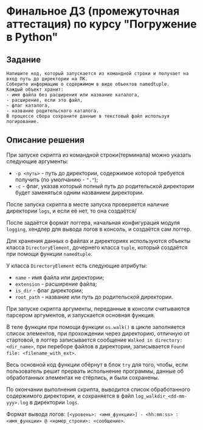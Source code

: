 # Финальное ДЗ (промежуточная аттестация) по курсу "Погружение в Python"

## Задание

```
Напишите код, который запускается из командной строки и получает на вход путь до директории на ПК.
Соберите информацию о содержимом в виде объектов namedtuple.
Каждый объект хранит:
- имя файла без расширения или название каталога,
- расширение, если это файл,
- флаг каталога,
- название родительского каталога.
В процессе сбора сохраните данные в текстовый файл используя логирование.
```

## Описание решения
При запуске скрипта из командной строки(терминала) можно указать следующие аргументы:
- `-p <путь>` - путь до директории, содержимое которой требуется получить (по умолчанию - `"."`);
- `-с` - флаг, указав который полный путь до родительской директории будет заменяться одним названием директории.

После запуска скрипта в месте запуска проверяется наличие директории `logs`, и если её нет, то она создаётся/

После задаётся формат логгера, начальная конфигурация модуля `logging`, хендлер для вывода логов в консоль, и создаётся сам логгер.

Для хранения данных о файлах и директориях используются объекты класса `DirectoryElement`, дочернего класса `tuple`, который создаётся при помощи функции `namedtuple`.

У класса `DirectoryElement` есть следующие атрибуты:
- `name` - имя файла или директории;
- `extension` - расширение файла;
- `is_dir` - флаг директории;
- `root_path` - название или путь до родительской директории.

При запуске скрипта аргументы, переданные в консоли считываются парсером аргументов, и запускается основная функция.

В теле функции при помощи функции `os.walk()` в цикле заполняется список элементов, при прохождении через директорию, отличную от стартовой, в логгер записывается сообщение `Walked in directory: <dir_name>`, при переборе файлов в директории, записывается `Found file: <filename_with_ext>`.

Весь основной код функции обёрнут в блок `try` для того, чтобы, если пользователь решит прервать испольнение программы, данные об обработанных элементах не стёрлись, и были сохранены.

По окончании выполнения скрипта, выводится список обработанного содержимого директории, и сохраняется в файл `log_walkdir_<dd-mm-yyy>.log` в директории `logs`.

Формат вывода логов: `[<уровень>: <имя_функции>] - <hh:mm:ss> : <имя_функции> @ <номер_строки>: <сообщение>`.
